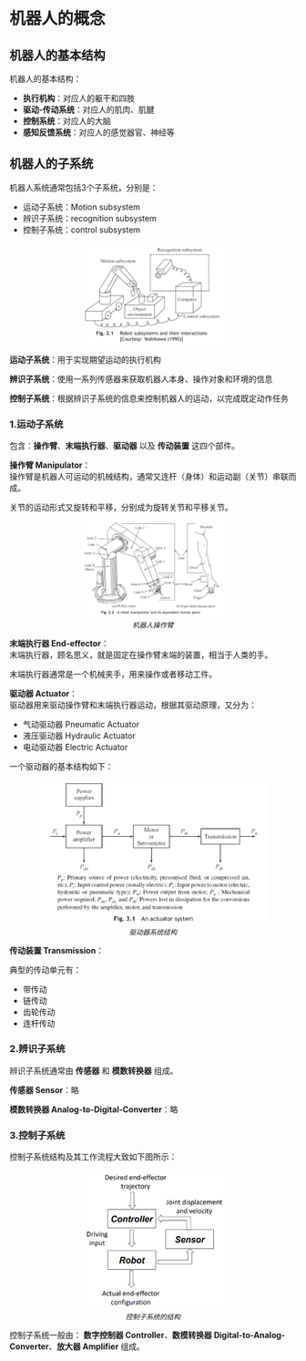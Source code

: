 # 机器人的概念

## 机器人的基本结构

机器人的基本结构：  

- **执行机构**：对应人的躯干和四肢  
- **驱动-传动系统**：对应人的肌肉、肌腱  
- **控制系统**：对应人的大脑  
- **感知反馈系统**：对应人的感觉器官、神经等  

## 机器人的子系统

机器人系统通常包括3个子系统，分别是：  

- 运动子系统：Motion subsystem
- 辨识子系统：recognition subsystem
- 控制子系统：control subsystem

<div align=center>  <!--使整体居中-->
    <div style="width: 50%;">			<!--块级封装-->
        <center>	<!--将图片和文字居中-->
        <img src="https://raw.githubusercontent.com/lyy1119/Imgs/main/img/20250509141430.png"/>
        <br>		<!--换行-->
        </center>
    </div>
</div>

**运动子系统**：用于实现期望运动的执行机构  

**辨识子系统**：使用一系列传感器来获取机器人本身、操作对象和环境的信息  

**控制子系统**：根据辨识子系统的信息来控制机器人的运动，以完成既定动作任务  

### 1.运动子系统

包含：**操作臂**、**末端执行器**、**驱动器** 以及 **传动装置** 这四个部件。  

**操作臂 Manipulator**：  
操作臂是机器人可运动的机械结构，通常又连杆（身体）和运动副（关节）串联而成。  

关节的运动形式又旋转和平移，分别成为旋转关节和平移关节。  

<div align=center>  <!--使整体居中-->
    <div style="width: 50%;">			<!--块级封装-->
        <center>	<!--将图片和文字居中-->
        <img src="https://raw.githubusercontent.com/lyy1119/Imgs/main/img/20250509142546.png"/>
        <br>		<!--换行-->
        <div style="font-size: 12px;font-style:italic;">
        机器人操作臂
        </div>	<!--标题-->
        </center>
    </div>
</div>

**末端执行器 End-effector**：  
末端执行器，顾名思义，就是固定在操作臂末端的装置，相当于人类的手。  

末端执行器通常是一个机械夹手，用来操作或者移动工件。  

**驱动器 Actuator**：  
驱动器用来驱动操作臂和末端执行器运动，根据其驱动原理，又分为：  
- 气动驱动器 Pneumatic Actuator
- 液压驱动器 Hydraulic Actuator
- 电动驱动器 Electric Actuator

一个驱动器的基本结构如下：  

<div align=center>  <!--使整体居中-->
    <div style="width: 80%;">			<!--块级封装-->
        <center>	<!--将图片和文字居中-->
        <img src="https://raw.githubusercontent.com/lyy1119/Imgs/main/img/20250509143329.png"/>
        <br>		<!--换行-->
        <div style="font-size: 12px;font-style:italic;">
        驱动器系统结构
        </div>	<!--标题-->
        </center>
    </div>
</div>

**传动装置 Transmission**：  

典型的传动单元有：  

- 带传动  
- 链传动  
- 齿轮传动  
- 连杆传动  
  
### 2.辨识子系统

辨识子系统通常由 **传感器** 和 **模数转换器** 组成。  

**传感器 Sensor**：略  

**模数转换器 Analog-to-Digital-Converter**：略  

### 3.控制子系统

控制子系统结构及其工作流程大致如下图所示：  

<div align=center>  <!--使整体居中-->
    <div style="width: 50%;">			<!--块级封装-->
        <center>	<!--将图片和文字居中-->
        <img src="https://raw.githubusercontent.com/lyy1119/Imgs/main/img/20250509144225.png"
            alt="图片无法加载，请检查网络连接"/>
        <br>		<!--换行-->
        <div style="font-size: 12px;font-style:italic;">
            控制子系统的结构
        </div>	<!--标题-->
        </center>
    </div>
</div>

控制子系统一般由： **数字控制器 Controller**、**数模转换器 Digital-to-Analog-Converter**、**放大器 Amplifier** 组成。